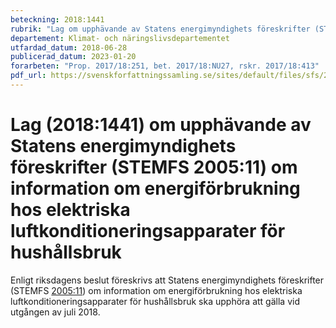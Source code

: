 ```yaml
---
beteckning: 2018:1441
rubrik: "Lag om upphävande av Statens energimyndighets föreskrifter (STEMFS 2005:11) om information om energiförbrukning hos elektriska luftkonditioneringsapparater för hushållsbruk"
departement: Klimat- och näringslivsdepartementet
utfardad_datum: 2018-06-28
publicerad_datum: 2023-01-20
forarbeten: "Prop. 2017/18:251, bet. 2017/18:NU27, rskr. 2017/18:413"
pdf_url: https://svenskforfattningssamling.se/sites/default/files/sfs/2018-06/SFS2018-1441.pdf
---
```


# Lag (2018:1441) om upphävande av Statens energimyndighets föreskrifter (STEMFS 2005:11) om information om energiförbrukning hos elektriska luftkonditioneringsapparater för hushållsbruk

Enligt riksdagens beslut föreskrivs att Statens energimyndighets föreskrifter (STEMFS [2005:11](https://selex.se/eli/sfs/2005/11)) om information om energiförbrukning hos elektriska luftkonditioneringsapparater för hushållsbruk ska upphöra att gälla vid utgången av juli 2018.